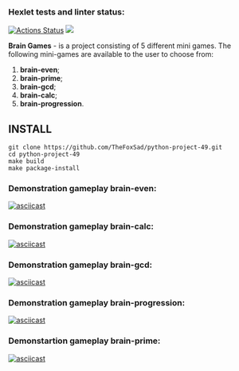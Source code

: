 ### Hexlet tests and linter status:
[![Actions Status](https://github.com/TheFoxSad/python-project-49/workflows/hexlet-check/badge.svg)](https://github.com/TheFoxSad/python-project-49/actions)
<a href="https://codeclimate.com/github/TheFoxSad/python-project-49/maintainability"><img src="https://api.codeclimate.com/v1/badges/c1c4ccbaaf5a0570d752/maintainability" /></a>


**Brain Games** - is a project consisting of 5 different mini games. The following mini-games are available to the user to choose from:

1. **brain-even**;
2. **brain-prime**;
3. **brain-gcd**;
4. **brain-calc**;
5. **brain-progression**.

## INSTALL

`git clone https://github.com/TheFoxSad/python-project-49.git`  
`cd python-project-49`  
`make build`  
`make package-install`  

### Demonstration gameplay brain-even:

[![asciicast](https://asciinema.org/a/RQeIiPRonkKAnEh0sbnSLOQ9L.svg)](https://asciinema.org/a/RQeIiPRonkKAnEh0sbnSLOQ9L)

### Demonstration gameplay brain-calc:

[![asciicast](https://asciinema.org/a/oLUkFap4OBOK7lxZ2eFd3wsnY.svg)](https://asciinema.org/a/oLUkFap4OBOK7lxZ2eFd3wsnY)

### Demonstration gameplay brain-gcd:

[![asciicast](https://asciinema.org/a/mtobNWqa0nFXYKjjff6c8XfIn.svg)](https://asciinema.org/a/mtobNWqa0nFXYKjjff6c8XfIn)

### Demonstration gameplay brain-progression:

[![asciicast](https://asciinema.org/a/dQRfpmlEo8dB9HPgK9ehuomGG.svg)](https://asciinema.org/a/dQRfpmlEo8dB9HPgK9ehuomGG)

### Demonstartion gameplay brain-prime:

[![asciicast](https://asciinema.org/a/24wKjne4sJhaOFHigYTnGAdSy.svg)](https://asciinema.org/a/24wKjne4sJhaOFHigYTnGAdSy)
